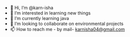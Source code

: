 - 👋 Hi, I’m @karn-isha
- 👀 I’m interested in learning new things
- 🌱 I’m currently learning java
- 💞️ I’m looking to collaborate on environmental projects 
- 📫 How to reach me - by mail- karnisha04@gmail.com

<!---
karn-isha/karn-isha is a ✨ special ✨ repository because its `README.md` (this file) appears on your GitHub profile.
You can click the Preview link to take a look at your changes.
--->
